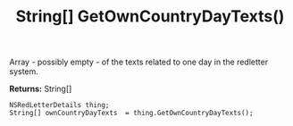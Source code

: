 ﻿---
uid: crmscript_ref_NSRedLetterDetails_GetOwnCountryDayTexts
title: String[] GetOwnCountryDayTexts()
intellisense: NSRedLetterDetails.GetOwnCountryDayTexts
keywords: NSRedLetterDetails, GetOwnCountryDayTexts
so.topic: reference
---

Array - possibly empty - of the texts related to one day in the redletter system.

**Returns:** String[]


```crmscript
NSRedLetterDetails thing;
String[] ownCountryDayTexts  = thing.GetOwnCountryDayTexts();
```


